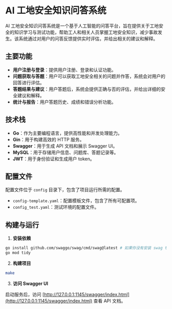# AI 工地安全知识问答系统

AI 工地安全知识问答系统是一个基于人工智能的问答平台，旨在提供关于工地安全的知识学习与测试功能，帮助工人和相关人员掌握工地安全知识，减少事故发生。该系统通过对用户的问答反馈提供实时评估，并给出相关的建议和解释。

## 主要功能

- **用户注册与登录**：提供用户注册、登录和认证功能。
- **问题获取与答题**：用户可以获取工地安全相关的问题并作答，系统会对用户的回答进行评估。
- **答题结果与建议**：用户答题后，系统会提供正确与否的评估，并给出详细的安全建议和解释。
- **统计与报告**：用户答题历史、成绩和错误分析功能。

## 技术栈

- **Go**：作为主要编程语言，提供高性能和并发处理能力。
- **Gin**：用于构建高效的 HTTP 服务。
- **Swagger**：用于生成 API 文档和展示 Swagger UI。
- **MySQL**：用于存储用户信息、问题库、答题记录等。
- **JWT**：用于身份验证和生成用户 token。

## 配置文件

配置文件位于 `config` 目录下，包含了项目运行所需的配置。

- `config-template.yaml`：配置模板文件，包含了所有可配置项。
- `config_test.yaml`：测试环境的配置文件。

## 构建与运行

1. **安装依赖**

```bash
go install github.com/swaggo/swag/cmd/swag@latest # 如果你没有安装 swag tool
go mod tidy
```

2. **构建项目**

```bash
make
```

3. **访问 Swagger UI**

启动服务后，访问 [http://127.0.0.1:1145/swagger/index.html](http://127.0.0.1:1145/swagger/index.html) 查看 API 文档。
